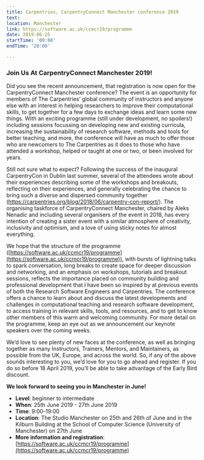 ```yaml
---
title: Carpentries, CarpentryConnect Manchester conference 2019
text: 
location: Manchester
link: https://software.ac.uk/ccmcr19/programme
date: 2019-06-25
startTime: '09:00'
endTime: '20:00'

---
```


### Join Us At CarpentryConnect Manchester 2019!

Did you see the recent announcement, that registration is now open for the CarpentryConnect Manchester conference? The event is an opportunity for members of The Carpentries’ global community of instructors and anyone else with an interest in helping researchers to improve their computational skills, to get together for a few days to exchange ideas and learn some new things. With an exciting programme (still under development, no spoilers!) including sessions focussing on developing new and existing curricula, increasing the sustainability of research software, methods and tools for better teaching, and more, the conference will have as much to offer those who are newcomers to The Carpentries as it does to those who have attended a workshop, helped or taught at one or two, or been involved for years.
 
Still not sure what to expect? Following the success of the inaugural CarpentryCon in Dublin last summer, several of the attendees wrote about their experiences describing some of the workshops and breakouts, reflecting on their experiences, and generally celebrating the chance to bring such a diverse and dispersed community together
(https://carpentries.org/blog/2018/06/carpentry-con-report/).
The organising taskforce of CarpentryConnect Manchester, chaired by Aleks Nenadic and including several organisers of the event in 2018, has every intention of creating a sister event with a similar atmosphere of creativity, inclusivity and optimism, and a love of using sticky notes for almost everything.
 
We hope that the structure of the programme ([https://software.ac.uk/ccmcr19/programme](https://software.ac.uk/ccmcr19/programme)), with bursts of lightning talks to spark conversation, long breaks to create space for deeper discussion and networking, and an emphasis on workshops, tutorials and breakout sessions, reflects the importance placed on community building and professional development that I have been so inspired by at previous events of both the Research Software Engineers and Carpentries. The conference offers a chance to learn about and discuss the latest developments and challenges in computational teaching and research software development, to access training in relevant skills, tools, and resources, and to get to know other members of this warm and welcoming community. For more detail on the programme, keep an eye out as we announcement our keynote speakers over the coming weeks.
 
We’d love to see plenty of new faces at the conference, as well as bringing together as many
Instructors, Trainers, Mentors, and Maintainers, as possible from the UK, Europe, and across the world. So, if any of the above sounds interesting to you, we’d love for you to go ahead and register. If you do so before 18 April 2019, you’ll be able to take advantage of the Early Bird discount.
 
**We look forward to seeing you in Manchester in June!**

- **Level**: beginner to intermediate
- **When**: 25th June 2019 - 27th June 2019
- **Time**: 9:00-19:00
- **Location**: The Studio Manchester on 25th and 26th of June and in the Kilburn Building at the School of Computer Science (University of Manchester) on 27th June
- **More information and registration**: [https://software.ac.uk/ccmcr19/programme](https://software.ac.uk/ccmcr19/programme)

